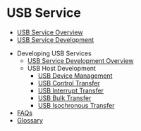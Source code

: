 # USB Service<!--usb-->

<!--Del-->
- [USB Service Overview](usb-overview.md)
- [USB Service Development](usb-guidelines.md)
<!--DelEnd-->
- Developing USB Services<!--usb-dev-->
  - [USB Service Development Overview](usbManager/usbHost-overview.md)
  - USB Host Development<!--usb-host-dev-->
    - [USB Device Management](usbManager/usbHost/deviceManager.md)
    - [USB Control Transfer](usbManager/usbHost/controlTransfer.md)
    - [USB Interrupt Transfer](usbManager/usbHost/interruptTransfer.md)
    - [USB Bulk Transfer](usbManager/usbHost/bulkTransfer.md)
    - [USB Isochronous Transfer](usbManager/usbHost/isochronousTransfer.md)
- [FAQs](faqs-usb.md)
- [Glossary](usb-glossary.md)

